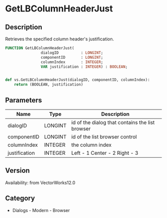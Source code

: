 # GetLBColumnHeaderJust

## Description
Retrieves the specified column header's justification.

```pascal
FUNCTION GetLBColumnHeaderJust(
				dialogID          : LONGINT;
				componentID       : LONGINT;
				columnIndex       : INTEGER;
				VAR justification : INTEGER) : BOOLEAN;
```

```python

def vs.GetLBColumnHeaderJust(dialogID, componentID, columnIndex):
    return (BOOLEAN, justification)
```

## Parameters
|Name|Type|Description|
|---|---|---|
|dialogID|LONGINT|id of the dialog that contains the list browser|
|componentID|LONGINT|id of the list browser control|
|columnIndex|INTEGER|the column index|
|justification|INTEGER|Left - 1 Center - 2 Right - 3|

## Version
Availability: from VectorWorks12.0
## Category
* Dialogs - Modern - Browser


